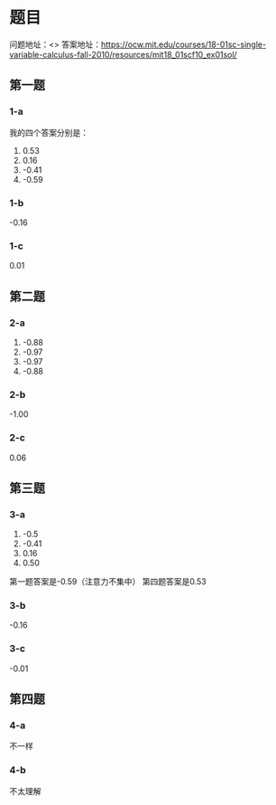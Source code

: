 # 题目

问题地址：<>
答案地址：<https://ocw.mit.edu/courses/18-01sc-single-variable-calculus-fall-2010/resources/mit18_01scf10_ex01sol/>

## 第一题

### 1-a

我的四个答案分别是：

1. 0.53
2. 0.16
3. -0.41
4. -0.59

### 1-b

-0.16

### 1-c

0.01

## 第二题

### 2-a

1. -0.88
2. -0.97
3. -0.97
4. -0.88

### 2-b

-1.00

### 2-c

0.06

## 第三题

### 3-a

1. -0.5
2. -0.41
3. 0.16
4. 0.50

第一题答案是-0.59（注意力不集中）
第四题答案是0.53

### 3-b

-0.16

### 3-c

-0.01

## 第四题

### 4-a

不一样

### 4-b

不太理解
